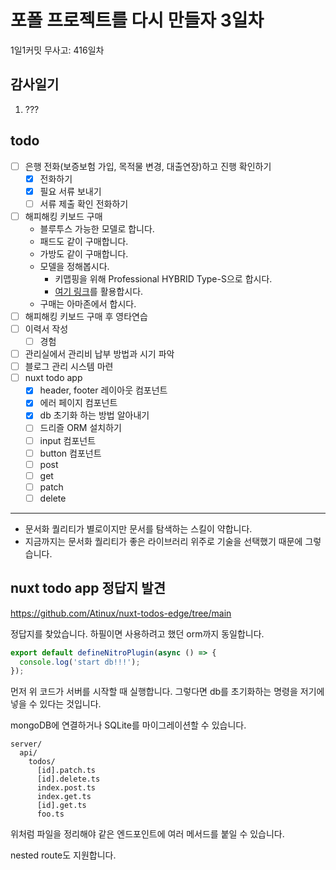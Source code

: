 # 포폴 프로젝트를 다시 만들자 3일차

1일1커밋 무사고: 416일차

## 감사일기

1. ???

## todo

- [ ] 은행 전화(보증보험 가입, 목적물 변경, 대출연장)하고 진행 확인하기
  - [x] 전화하기
  - [x] 필요 서류 보내기
  - [ ] 서류 제출 확인 전화하기
- [ ] 해피해킹 키보드 구매
  - 블루투스 가능한 모델로 합니다.
  - 패드도 같이 구매합니다.
  - 가방도 같이 구매합니다.
  - 모델을 정해봅시다.
    - 키맵핑을 위해 Professional HYBRID Type-S으로 합시다.
    - [여기 링크](https://smartstore.naver.com/flytojapan/products/3019389927)를 활용합시다.
  - 구매는 아마존에서 합시다.
- [ ] 해피해킹 키보드 구매 후 영타연습
- [ ] 이력서 작성
  - [ ] 경험
- [ ] 관리실에서 관리비 납부 방법과 시기 파악
- [ ] 블로그 관리 시스템 마련
- [ ] nuxt todo app
  - [x] header, footer 레이아웃 컴포넌트
  - [x] 에러 페이지 컴포넌트
  - [x] db 초기화 하는 방법 알아내기
  - [ ] 드리즐 ORM 설치하기
  - [ ] input 컴포넌트
  - [ ] button 컴포넌트
  - [ ] post
  - [ ] get
  - [ ] patch
  - [ ] delete
 
---

- 문서화 퀄리티가 별로이지만 문서를 탐색하는 스킬이 약합니다.
- 지금까지는 문서화 퀄리티가 좋은 라이브러리 위주로 기술을 선택했기 때문에 그렇습니다.

## nuxt todo app 정답지 발견

https://github.com/Atinux/nuxt-todos-edge/tree/main

정답지를 찾았습니다. 하필이면 사용하려고 했던 orm까지 동일합니다.

```ts title="server/plagins/migrations.ts"
export default defineNitroPlugin(async () => {
  console.log('start db!!!');
});
```

먼저 위 코드가 서버를 시작할 때 실행합니다. 그렇다면 db를 초기화하는 명령을 저기에 넣을 수 있다는 것입니다.

mongoDB에 연결하거나 SQLite를 마이그레이션할 수 있습니다.

```
server/
  api/
    todos/
      [id].patch.ts
      [id].delete.ts
      index.post.ts
      index.get.ts
      [id].get.ts
      foo.ts
```

위처럼 파일을 정리해야 같은 엔드포인트에 여러 메서드를 붙일 수 있습니다.

nested route도 지원합니다.

